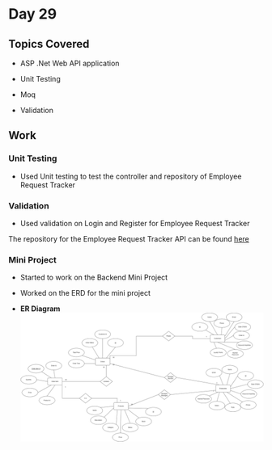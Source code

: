 # Day 29

## Topics Covered

- ASP .Net Web API application

- Unit Testing

- Moq

- Validation


## Work

### Unit Testing

- Used Unit testing to test the controller and repository of Employee Request Tracker


### Validation

- Used validation on Login and Register for Employee Request Tracker


The repository for the Employee Request Tracker API can be found [here](https://github.com/ash0306/Genspark-Training/tree/master/Day%2024/EmployeeRequestTrackerSolution)

### Mini Project

- Started to work on the Backend Mini Project

- Worked on the ERD for the mini project

- **ER Diagram**
![erd](./BackendMiniProjectERD.png)

